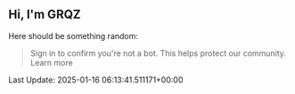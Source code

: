 ## Hi, I'm GRQZ
Here should be something random:  
> Sign in to confirm you're not a bot. This helps protect our community. Learn more


Last Update: 2025-01-16 06:13:41.511171+00:00
